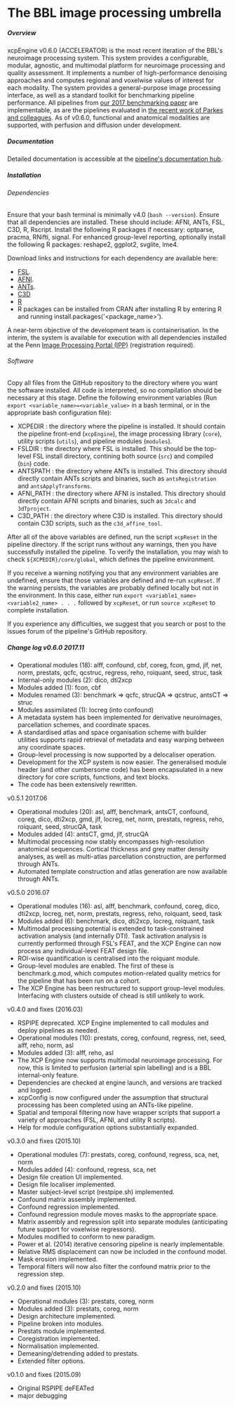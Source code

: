 # The BBL image processing umbrella

##### Overview

xcpEngine v0.6.0 (ACCELERATOR) is the most recent iteration of the BBL's
neuroimage processing system. This system provides a configurable, modular,
agnostic, and multimodal platform for neuroimage processing and quality
assessment. It implements a number of high-performance denoising approaches and
computes regional and voxelwise values of interest for each modality. The
system provides a general-purpose image processing interface, as well as a
standard toolkit for benchmarking pipeline performance. All pipelines from [our
2017 benchmarking paper](https://www.ncbi.nlm.nih.gov/pubmed/28302591) are
implementable, as are the pipelines evaluated in [the recent work of Parkes and
colleagues](https://www.biorxiv.org/content/early/2017/11/05/156380). As of
v0.6.0, functional and anatomical modalities are supported, with perfusion and
diffusion under development.

##### Documentation

Detailed documentation is accessible at the [pipeline's documentation
hub](http://pipedocs.github.io).

##### Installation

###### Dependencies

Ensure that your bash terminal is minimally v4.0 (`bash --version`). Ensure
that all dependencies are installed. These should include: AFNI, ANTs, FSL,
C3D, R, Rscript. Install the following R packages if necessary: optparse,
pracma, RNifti, signal. For enhanced group-level reporting, optionally install
the following R packages: reshape2, ggplot2, svglite, lme4.

Download links and instructions for each dependency are available here:

 * [FSL](http://fsl.fmrib.ox.ac.uk/fsl/fslwiki/FslInstallation).
 * [AFNI](https://afni.nimh.nih.gov/pub/dist/doc/htmldoc/background_install/install_instructs/index.html).
 * [ANTs](http://stnava.github.io/ANTs/).
 * [C3D](http://www.itksnap.org/pmwiki/pmwiki.php?n=Downloads.C3D)
 * [R](https://www.r-project.org/)
 * R packages can be installed from CRAN after installing R by entering R and running install.packages('<package_name>').

A near-term objective of the development team is containerisation. In the
interim, the system is available for execution with all dependencies installed
at the Penn [Image Processing Portal
(IPP)](https://ipp.cbica.upenn.edu/categories/pipelines) (registration
required).

###### Software

Copy all files from the GitHub repository to the directory where you want the
software installed. All code is interpreted, so no compilation should be
necessary at this stage. Define the following environment variables (Run
`export <variable_name>=<variable_value>` in a bash terminal, or in the
appropriate bash configuration file):

* XCPEDIR : the directory where the pipeline is installed. It should contain
  the pipeline front-end (`xcpEngine`), the image processing library (`core`),
utility scripts (`utils`), and pipeline modules (`modules`).
* FSLDIR : the directory where FSL is installed. This should be the top-level
  FSL install directory, contining both source (`src`) and compiled (`bin`)
code.
* ANTSPATH : the directory where ANTs is installed. This directory should
  directly contain ANTs scripts and binaries, such as `antsRegistration` and
`antsApplyTransforms`.
* AFNI_PATH : the directory where AFNI is installed. This directory should
  directly contain AFNI scripts and binaries, such as `3dcalc` and
`3dTproject`.
* C3D_PATH : the directory where C3D is installed. This directory should
  contain C3D scripts, such as the `c3d_affine_tool`.

After all of the above variables are defined, run the script `xcpReset` in the
pipeline directory. If the script runs without any warnings, then you have
successfully installed the pipeline. To verify the installation, you may wish
to check `${XCPEDIR}/core/global`, which defines the pipeline environment.

If you receive a warning notifying you that any environment variables are
undefined, ensure that those variables are defined and re-run `xcpReset`. If
the warning persists, the variables are probably defined locally but not in the
environment. In this case, either run `export <variable1_name> <variable2_name>
. . .` followed by `xcpReset`, or run `source xcpReset` to complete
installation.

If you experience any difficulties, we suggest that you search or post to the
issues forum of the pipeline's GitHub repository.

##### Change log v0.6.0 2017.11
* Operational modules (18): alff, confound, cbf, coreg, fcon, gmd, jlf, net,
  norm, prestats, qcfc, qcstruc, regress, reho, roiquant, seed, struc, task
* Internal-only modules (2): dico, dti2xcp
* Modules added (1): fcon, cbf
* Modules renamed (3): benchmark => qcfc, strucQA => qcstruc, antsCT => struc
* Modules assimilated (1): locreg (into confound)
* A metadata system has been implemented for derivative neuroimages,
  parcellation schemes, and coordinate spaces.
* A standardised atlas and space organisation scheme with builder utilities
  supports rapid retrieval of metadata and easy warping between any coordinate
spaces.
* Group-level processing is now supported by a delocaliser operation.
* Development for the XCP system is now easier. The generalised module header
  (and other cumbersome code) has been encapsulated in a new directory for core
scripts, functions, and text blocks.
* The code has been extensively rewritten.

v0.5.1 2017.06
* Operational modules (20): asl, alff, benchmark, antsCT, confound, coreg,
  dico, dti2xcp, gmd, jlf, locreg, net, norm, prestats, regress, reho,
roiquant, seed, strucQA, task
* Modules added (4): antsCT, gmd, jlf, strucQA
* Multimodal processing now stably encompasses high-resolution anatomical
  sequences. Cortical thickness and grey matter density analyses, as well as
multi-atlas parcellation construction, are performed through ANTs.
* Automated template construction and atlas generation are now available
  through ANTs.

v0.5.0 2016.07
* Operational modules (16): asl, alff, benchmark, confound, coreg, dico,
  dti2xcp, locreg, net, norm, prestats, regress, reho, roiquant, seed, task
* Modules added (6): benchmark, dico, dti2xcp, locreg, roiquant, task
* Multimodal processing potential is extended to task-constrained activation
  analysis (and internally DTI). Task activation analysis is currently
performed through FSL's FEAT, and the XCP Engine can now process any
individual-level FEAT design file.
* ROI-wise quantification is centralised into the roiquant module.
* Group-level modules are enabled. The first of these is benchmark.g.mod, which
  computes motion-related quality metrics for the pipeline that has been run on
a cohort.
* The XCP Engine has been restructured to support group-level modules.
  Interfacing with clusters outside of chead is still unlikely to work.

v0.4.0 and fixes (2016.03)
* RSPIPE deprecated. XCP Engine implemented to call modules and deploy
  pipelines as needed.
* Operational modules (10): prestats, coreg, confound, regress, net, seed,
  alff, reho, norm, asl
* Modules added (3): alff, reho, asl
* The XCP Engine now supports multimodal neuroimage processing. For now, this
  is limited to perfusion (arterial spin labelling) and is a BBL internal-only
feature.
* Dependencies are checked at engine launch, and versions are tracked and
  logged.
* xcpConfig is now configured under the assumption that structural processing
  has been completed using an ANTs-like pipeline.
* Spatial and temporal filtering now have wrapper scripts that support a
  variety of approaches (FSL, AFNI, and utility R scripts).
* Help for module configuration options substantially expanded.

v0.3.0 and fixes (2015.10)
* Operational modules (7): prestats, coreg, confound, regress, sca, net, norm
* Modules added (4): confound, regress, sca, net
* Design file creation UI implemented.
* Design file localiser implemented.
* Master subject-level script (restpipe.sh) implemented.
* Confound matrix assembly implemented.
* Confound regression implemented.
* Confound regression module moves masks to the appropriate space.
* Matrix assembly and regression split into separate modules (anticipating
  future support for voxelwise regressors).
* Modules modified to conform to new paradigm.
* Power et al. (2014) iterative censoring pipeline is nearly implementable.
* Relative RMS displacement can now be included in the confound model.
* Mask erosion implemented.
* Temporal filters will now also filter the confound matrix prior to the
  regression step.

v0.2.0 and fixes (2015.10)
* Operational modules (3): prestats, coreg, norm
* Modules added (3): prestats, coreg, norm
* Design architecture implemented.
* Pipeline broken into modules.
* Prestats module implemented.
* Coregistration implemented.
* Normalisation implemented.
* Demeaning/detrending added to prestats.
* Extended filter options.

v0.1.0 and fixes (2015.09)
* Original RSPIPE deFEATed
* major debugging
